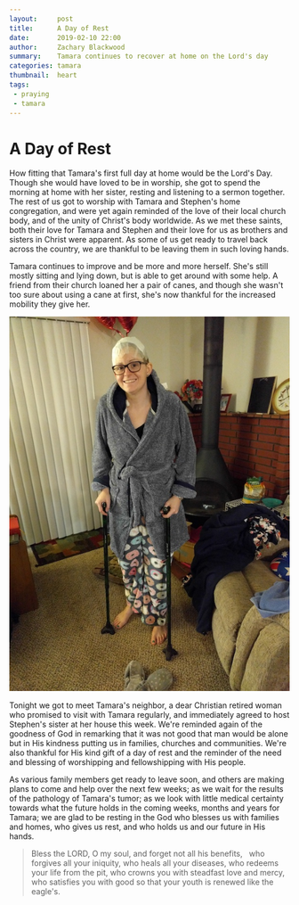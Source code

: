 ```yaml
---
layout:     post
title:      A Day of Rest
date:       2019-02-10 22:00
author:     Zachary Blackwood
summary:    Tamara continues to recover at home on the Lord's day
categories: tamara
thumbnail:  heart
tags:
 - praying
 - tamara 
---
```


# A Day of Rest

How fitting that Tamara's first full day at home would be the Lord's Day. Though she would have loved to be in worship, she got to spend the morning at home with her sister, resting and listening to a sermon together. The rest of us got to worship with Tamara and Stephen's home congregation, and were yet again reminded of the love of their local church body, and of the unity of Christ's body worldwide. As we met these saints, both their love for Tamara and Stephen and their love for us as brothers and sisters in Christ were apparent. As some of us get ready to travel back across the country, we are thankful to be leaving them in such loving hands.

Tamara continues to improve and be more and more herself. She's still mostly sitting and lying down, but is able to get around with some help. A friend from their church loaned her a pair of canes, and though she wasn't too sure about using a cane at first, she's now thankful for the increased mobility they give her.

![Tamara with canes](/assets/t_with_canes.jpg)

Tonight we got to meet Tamara's neighbor, a dear Christian retired woman who promised to visit with Tamara regularly, and immediately agreed to host Stephen's sister at her house this week. We're reminded again of the goodness of God in remarking that it was not good that man would be alone but in His kindness putting us in families, churches and communities. We're also thankful for His kind gift of a day of rest and the reminder of the need and blessing of worshipping and fellowshipping with His people. 

As various family members get ready to leave soon, and others are making plans to come and help over the next few weeks; as we wait for the results of the pathology of Tamara's tumor; as we look with little medical certainty towards what the future holds in the coming weeks, months and years for Tamara; we are glad to be resting in the God who blesses us with families and homes, who gives us rest, and who holds us and our future in His hands.

> Bless the LORD, O my soul,
> and forget not all his benefits,  
> who forgives all your iniquity,
> who heals all your diseases,
> who redeems your life from the pit,
> who crowns you with steadfast love and mercy,
> who satisfies you with good
> so that your youth is renewed like the eagle's.

